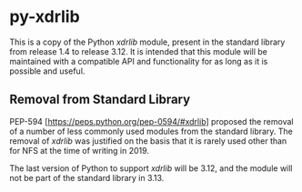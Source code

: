 # py-xdrlib

This is a copy of the Python _xdrlib_ module, present in the standard
library from release 1.4 to release 3.12.  It is intended that this
module will be maintained with a compatible API and functionality for
as long as it is possible and useful.

## Removal from Standard Library

PEP-594 [https://peps.python.org/pep-0594/#xdrlib] proposed the
removal of a number of less commonly used modules from the standard
library.  The removal of _xdrlib_ was justified on the basis that it
is rarely used other than for NFS at the time of writing in 2019.

The last version of Python to support _xdrlib_ will be 3.12, and the
module will not be part of the standard library in 3.13.
